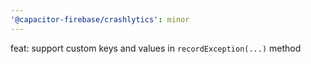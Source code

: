 ```yaml
---
'@capacitor-firebase/crashlytics': minor
---
```


feat: support custom keys and values in `recordException(...)` method
